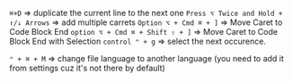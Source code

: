 
`⌘+D` => duplicate the current line to the next one
`Press ⌥ Twice and Hold + ↑/↓ Arrows` => add multiple carrets
`Option ⌥ + Cmd ⌘ + ]` => Move Caret to Code Block End
`option ⌥ + Cmd ⌘ + Shift ⇧ + ]` => Move Caret to Code Block End with Selection
`control ⌃ + g` => select the next occurence. 

`⌃ + ⌘ + M` => change file language to another language (you need to add it from settings cuz it's not there by default)



